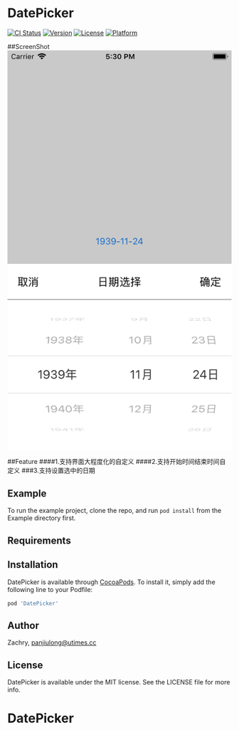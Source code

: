 
# DatePicker

[![CI Status](https://img.shields.io/travis/Zachry/DatePicker.svg?style=flat)](https://travis-ci.org/Zachry/DatePicker)
[![Version](https://img.shields.io/cocoapods/v/DatePicker.svg?style=flat)](https://cocoapods.org/pods/DatePicker)
[![License](https://img.shields.io/cocoapods/l/DatePicker.svg?style=flat)](https://cocoapods.org/pods/DatePicker)
[![Platform](https://img.shields.io/cocoapods/p/DatePicker.svg?style=flat)](https://cocoapods.org/pods/DatePicker)

##ScreenShot
![图片alt](https://github.com/panjiulong/DatePicker/blob/master/Simulator%20Screen%20Shot%20-%20iPhone%206.png)

##Feature
####1.支持界面大程度化的自定义
####2.支持开始时间结束时间自定义
###3.支持设置选中的日期


## Example

To run the example project, clone the repo, and run `pod install` from the Example directory first.



## Requirements

## Installation

DatePicker is available through [CocoaPods](https://cocoapods.org). To install
it, simply add the following line to your Podfile:

```ruby
pod 'DatePicker'
```

## Author

Zachry, panjiulong@utimes.cc

## License

DatePicker is available under the MIT license. See the LICENSE file for more info.

# DatePicker
